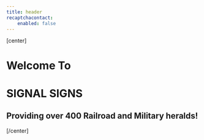 ```yaml
---
title: header
recaptchacontact:
    enabled: false
---
```


[center]
# Welcome To
# SIGNAL SIGNS

## Providing over 400 Railroad and Military heralds!
[/center]